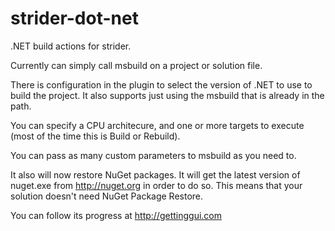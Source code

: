 strider-dot-net
===============

.NET build actions for strider.

Currently can simply call msbuild on a project or solution file. 

There is configuration in the plugin to select the version of .NET to use to build the project. It also supports just using the msbuild that is already in the path.

You can specify a CPU architecure, and one or more targets to execute (most of the time this is Build or Rebuild).

You can pass as many custom parameters to msbuild as you need to.

It also will now restore NuGet packages. It will get the latest version of nuget.exe from http://nuget.org in order to do so. This means that your solution doesn't need NuGet Package Restore. 

You can follow its progress at http://gettinggui.com

